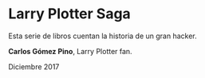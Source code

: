 # Larry Plotter Saga

Esta serie de libros cuentan la historia de un gran hacker.

**Carlos Gómez Pino**, Larry Plotter fan.

Diciembre 2017
